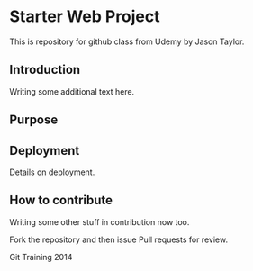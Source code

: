# Starter Web Project

This is repository for github class from Udemy by Jason Taylor.

## Introduction

Writing some additional text here.

## Purpose

## Deployment

Details on deployment.

## How to contribute

Writing some other stuff in contribution now too.

Fork the repository and then issue Pull requests for review.

Git Training 2014
